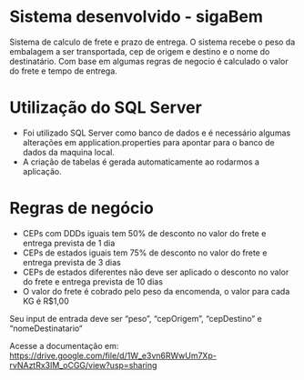 
# Sistema desenvolvido - sigaBem

Sistema de calculo de frete e prazo de entrega.
O sistema recebe o peso da embalagem a ser transportada, cep de origem e destino e o nome do destinatário. Com base em algumas regras de negocio é calculado o valor do frete e tempo de entrega.

# Utilização do SQL Server
- Foi utilizado SQL Server  como banco de dados e é necessário algumas alterações em application.properties para apontar para o banco de dados da maquina local.
- A criação de tabelas é gerada automaticamente ao rodarmos a aplicação.

# Regras de negócio
 * CEPs com DDDs iguais tem 50% de desconto no valor do frete e entrega prevista de 1 dia
 * CEPs de estados iguais tem 75% de desconto no valor do frete e entrega prevista de 3 dias
 * CEPs de estados diferentes não deve ser aplicado o desconto no valor do frete e entrega prevista de 10 dias
 * O valor do frete é cobrado pelo peso da encomenda, o valor para cada KG é R$1,00

Seu input de entrada deve ser “peso”, “cepOrigem”, “cepDestino” e “nomeDestinatario“

Acesse a documentação em:
https://drive.google.com/file/d/1W_e3vn6RWwUm7Xp-rvNAztRx3IM_oCGG/view?usp=sharing


